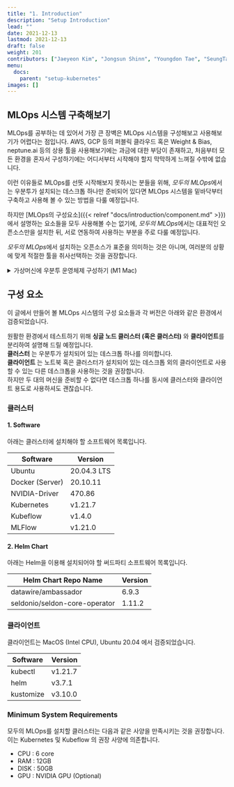 ```yaml
---
title: "1. Introduction"
description: "Setup Introduction"
lead: ""
date: 2021-12-13
lastmod: 2021-12-13
draft: false
weight: 201
contributors: ["Jaeyeon Kim", "Jongsun Shinn", "Youngdon Tae", "SeungTae Kim"]
menu:
  docs:
    parent: "setup-kubernetes"
images: []
---
```


## MLOps 시스템 구축해보기

MLOps를 공부하는 데 있어서 가장 큰 장벽은 MLOps 시스템을 구성해보고 사용해보기가 어렵다는 점입니다. AWS, GCP 등의 퍼블릭 클라우드 혹은 Weight & Bias, neptune.ai 등의 상용 툴을 사용해보기에는 과금에 대한 부담이 존재하고, 처음부터 모든 환경을 혼자서 구성하기에는 어디서부터 시작해야 할지 막막하게 느껴질 수밖에 없습니다.

이런 이유들로 MLOps를 선뜻 시작해보지 못하시는 분들을 위해, *모두의 MLOps*에서는 우분투가 설치되는 데스크톱 하나만 준비되어 있다면 MLOps 시스템을 밑바닥부터 구축하고 사용해 볼 수 있는 방법을 다룰 예정입니다.

하지만 [MLOps의 구성요소]({{< relref "docs/introduction/component.md" >}})에서 설명하는 요소들을 모두 사용해볼 수는 없기에, *모두의 MLOps*에서는 대표적인 오픈소스만을 설치한 뒤, 서로 연동하여 사용하는 부분을 주로 다룰 예정입니다.

*모두의 MLOps*에서 설치하는 오픈소스가 표준을 의미하는 것은 아니며, 여러분의 상황에 맞게 적절한 툴을 취사선택하는 것을 권장합니다.

<p>
  <details>
    <summary> 가상머신에 우분투 운영체제 구성하기 (M1 Mac) </summary>

  현재 운영체제 가상화를 지원하는 `Virtual Box`, `VMware` 등의 소프트웨어는 **애플의 최신 맥인 M1 시리즈를 지원하고 있지 않습니다.** ([M1 Apple Silicone Mac에 최적화된 macOS 앱 지원 확인하기](https://isapplesiliconready.com/kr))

  따라서, 클라우드 환경을 이용해 실습하는 것이 아니라면, [UTM , Virtual machines for Mac](https://mac.getutm.app/)을 설치하여 가상 머신을 이용해주세요.

  (앱스토어에서 구매하여 다운로드 받는 소프트웨어는 일종의 Donation 개념의 비용 지불입니다. 무료 버전과 자동 업데이트 정도의 차이가 있어, 무료버전을 사용해도 무방합니다.)

  해당 가상머신 소프트웨어는 `Ubuntu 20.04.3 LTS` 실습 운영체제를 지원하고 있어, M1 Mac에서 실습을 수행하는 것을 가능하게 합니다.

  기존 Intel Mac을 사용해 `모두의 MLops` 실습을 진행 중인 개발자분들은 `Virtual Box`, `VMware` 등을 이용하는 것이 가능합니다.
  </details>
</p>

## 구성 요소

이 글에서 만들어 볼 MLOps 시스템의 구성 요소들과 각 버전은 아래와 같은 환경에서 검증되었습니다.

원활한 환경에서 테스트하기 위해 **싱글 노드 클러스터 (혹은 클러스터)** 와 **클라이언트**를 분리하여 설명해 드릴 예정입니다.  
**클러스터** 는 우분투가 설치되어 있는 데스크톱 하나를 의미합니다.  
**클라이언트** 는 노트북 혹은 클러스터가 설치되어 있는 데스크톱 외의 클라이언트로 사용할 수 있는 다른 데스크톱을 사용하는 것을 권장합니다.  
하지만 두 대의 머신을 준비할 수 없다면 데스크톱 하나를 동시에 클러스터와 클라이언트 용도로 사용하셔도 괜찮습니다.

### 클러스터

#### 1. Software

아래는 클러스터에 설치해야 할 소프트웨어 목록입니다.

| Software        | Version     |
| --------------- | ----------- |
| Ubuntu          | 20.04.3 LTS |
| Docker (Server) | 20.10.11    |
| NVIDIA-Driver   | 470.86      |
| Kubernetes      | v1.21.7     |
| Kubeflow        | v1.4.0      |
| MLFlow          | v1.21.0     |

#### 2. Helm Chart

아래는 Helm을 이용해 설치되어야 할 써드파티 소프트웨어 목록입니다.

| Helm Chart Repo Name          | Version |
| ----------------------------- | ------- |
| datawire/ambassador           | 6.9.3   |
| seldonio/seldon-core-operator | 1.11.2  |

### 클라이언트

클라이언트는 MacOS (Intel CPU), Ubuntu 20.04 에서 검증되었습니다.

| Software        | Version     |
| --------------- | ----------- |
| kubectl         | v1.21.7     |
| helm            | v3.7.1      |
| kustomize       | v3.10.0     |

### Minimum System Requirements

모두의 MLOps를 설치할 클러스터는 다음과 같은 사양을 만족시키는 것을 권장합니다.  
이는 Kubernetes 및 Kubeflow 의 권장 사양에 의존합니다.

- CPU : 6 core
- RAM : 12GB
- DISK : 50GB
- GPU : NVIDIA GPU (Optional)
